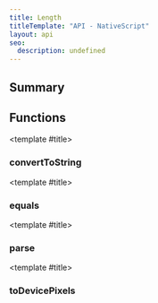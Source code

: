 ```yaml
---
title: Length
titleTemplate: "API - NativeScript"
layout: api
seo:
  description: undefined
---
```


<!-- This page is auto generated, do not edit manually. -->
<!-- Run "yarn generate:api-docs" to regenerate -->

<script setup lang="ts">
  import { provide } from "vue";
  import API_DATA from "./Length.data.json";
  
  provide('API_DATA', API_DATA);
</script>

<APIRefHierarchy v-once />

## <Heading ignore>Summary</Heading>

<APIRefSummary v-once />

## Functions

<div class="">

<APIRef for="35674" v-once>

<template #title>

### convertToString

</template>

</APIRef>

</div>

<div class="">

<APIRef for="35666" v-once>

<template #title>

### equals

</template>

</APIRef>

</div>

<div class="">

<APIRef for="35663" v-once>

<template #title>

### parse

</template>

</APIRef>

</div>

<div class="">

<APIRef for="35670" v-once>

<template #title>

### toDevicePixels

</template>

</APIRef>

</div>
